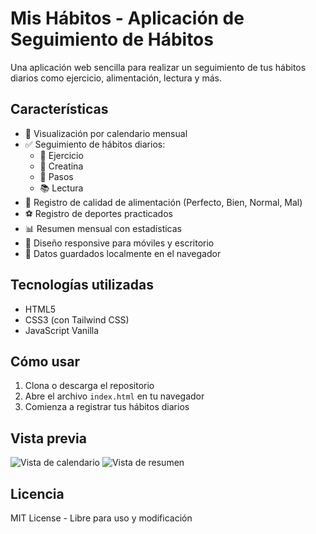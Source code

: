 # Mis Hábitos - Aplicación de Seguimiento de Hábitos

Una aplicación web sencilla para realizar un seguimiento de tus hábitos diarios como ejercicio, alimentación, lectura y más.

## Características

- 📅 Visualización por calendario mensual
- ✅ Seguimiento de hábitos diarios:
  - 💪 Ejercicio
  - 🧪 Creatina
  - 👟 Pasos
  - 📚 Lectura
- 🍎 Registro de calidad de alimentación (Perfecto, Bien, Normal, Mal)
- ⚽ Registro de deportes practicados
- 📊 Resumen mensual con estadísticas
- 📱 Diseño responsive para móviles y escritorio
- 💾 Datos guardados localmente en el navegador

## Tecnologías utilizadas

- HTML5
- CSS3 (con Tailwind CSS)
- JavaScript Vanilla

## Cómo usar

1. Clona o descarga el repositorio
2. Abre el archivo `index.html` en tu navegador
3. Comienza a registrar tus hábitos diarios

## Vista previa

![Vista de calendario](https://via.placeholder.com/400x600/3b82f6/ffffff?text=Calendario)
![Vista de resumen](https://via.placeholder.com/400x600/10b981/ffffff?text=Resumen)

## Licencia

MIT License - Libre para uso y modificación
